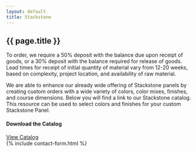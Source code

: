 ```yaml
---
layout: default
title: Stackstone
---
```

<section class="section-panel products">
  <div class="container">
    <h1 class="section-heading">{{ page.title }}</h1>
    <p>To order, we require a 50% deposit with the balance due upon receipt of goods, or a 30% deposit with the balance required for release of goods. Lead times for receipt of initial quantity of material vary from 12-20 weeks, based on complexity, project location, and availability of raw material.</p>
    <p class="callout-text">We are able to enhance our already wide offering of Stackstone panels by creating custom orders with a wide variety of colors, color mixes, finishes, and course dimensions. Below you will find a link to our Stackstone catalog. This resource can be used to select colors and finishes for your custom Stackstone Panel.</p>
    <div class="card col s12 m6">
      <div class="card-content">
        <h4>Download the Catalog</h4>
        <a href="{{site.url}}/assets/downloads/stackstone_catalog.pdf" class="btn">View Catalog</a>
      </div>
    </div>
  </div>
</section>
<section class="section-panel">
  <div class="container">
    {% include contact-form.html %}
  </div>
</section>